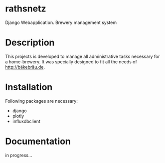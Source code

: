 # rathsnetz
Django Webapplication. Brewery management system

# Description
This projects is developed to manage all administrative tasks necessary for a home-brewery.
It was specially designed to fit all the needs of http://bäkebräu.de.

# Installation
Following packages are necessary:
- django
- plotly
- influxdbclient

# Documentation
in progress...
